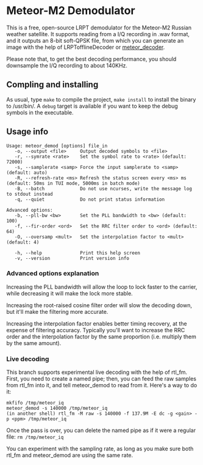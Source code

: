 # Meteor-M2 Demodulator

This is a free, open-source LRPT demodulator for the Meteor-M2 Russian weather
satellite. It supports reading from a I/Q recording in .wav format,
and it outputs an 8-bit soft-QPSK file, from which you can generate an image
with the help of LRPTofflineDecoder or
[meteor\_decoder](https://github.com/artlav/meteor_decoder).

Please note that, to get the best decoding performance, you should downsample
the I/Q recording to about 140KHz.

## Compling and installing

As usual, type `make` to compile the project, `make install` to install the
binary to /usr/bin/. A `debug` target is available if you want to keep the debug
symbols in the executable.

## Usage info
```
Usage: meteor_demod [options] file_in
   -o, --output <file>     Output decoded symbols to <file>
   -r, --symrate <rate>    Set the symbol rate to <rate> (default: 72000)
   -s, --samplerate <samp> Force the input samplerate to <samp> (default: auto)
   -R, --refresh-rate <ms> Refresh the status screen every <ms> ms (default: 50ms in TUI mode, 5000ms in batch mode)
   -B, --batch             Do not use ncurses, write the message log to stdout instead
   -q, --quiet             Do not print status information

Advanced options:
   -b, --pll-bw <bw>       Set the PLL bandwidth to <bw> (default: 100)
   -f, --fir-order <ord>   Set the RRC filter order to <ord> (default: 64)
   -O, --oversamp <mult>   Set the interpolation factor to <mult> (default: 4)

   -h, --help              Print this help screen
   -v, --version           Print version info
```

### Advanced options explanation

Increasing the PLL bandwidth will allow the loop to lock faster to the carrier,
while decreasing it will make the lock more stable.

Increasing the root-raised cosine filter order will slow the decoding down, but
it'll make the filtering more accurate.

Increasing the interpolation factor enables better timing recovery, at the
expense of filtering accuracy. Typically you'll want to increase the RRC order
and the interpolation factor by the same proportion (i.e. multiply them by the
same amount).


### Live decoding

This branch supports experimental live decoding with the help of rtl\_fm. First,
you need to create a named pipe; then, you can feed the raw samples from rtl\_fm
into it, and tell meteor\_demod to read from it. Here's a way to do it:
```
mkfifo /tmp/meteor_iq
meteor_demod -s 140000 /tmp/meteor_iq
(in another shell) rtl_fm -M raw -s 140000 -f 137.9M -E dc -g <gain> -p <ppm> /tmp/meteor_iq
```
Once the pass is over, you can delete the named pipe as if it were a
regular file: `rm /tmp/meteor_iq`

You can experiment with the sampling rate, as long as you make sure both rtl\_fm
and meteor\_demod are using the same rate.
